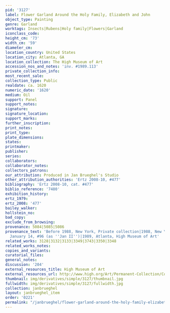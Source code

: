```yaml
---
pid: '3127'
label: Flower Garland Around the Holy Family, Elizabeth and John
object_type: Painting
genre: Garland
worktags: Insects|Rubens|Holy family|Flowers|Garland
iconclass_code:
height_cm: '73'
width_cm: '59'
diameter_cm:
location_country: United States
location_city: Atlanta, GA
location_collection: The High Museum of Art
accession_nos_and_notes: 'inv. #1989.113'
private_collection_info:
most_recent_sale:
collection_type: Public
realdate: ca. 1620
numeric_date: '1620'
medium: Oil
support: Panel
support_notes:
signature:
signature_location:
support_marks:
further_inscription:
print_notes:
print_type:
plate_dimensions:
states:
printmaker:
publisher:
series:
collaborators:
collaborator_notes:
collectors_patrons:
our_attribution: Produced in Jan Brueghel's Studio
other_attribution_authorities: 'Ertz 2008-10, #477'
bibliography: 'Ertz 2008-10, cat. #477'
biblio_reference: '7480'
exhibition_history:
ertz_1979:
ertz_2008: '477'
bailey_walker:
hollstein_no:
bad_copy:
exclude_from_browsing:
provenance: 5084|5085|5086
provenance_text: 'Before 1988, New York, Private collection|1988, New York, Sotheby''s,
  January 14, #96 (as ''Jan II'')|1989, Atlanta, High Museum of Art'
related_works: 3128|3132|3133|3349|3743|3350|3348
related_works_notes:
copies_and_variants:
curatorial_files:
general_notes:
discussion: '204'
external_resources_title: High Museum of Art
external_resources_url: http://www.high.org/Art/Permanent-Collection/CollectionDetails.aspx
thumbnail: img/derivatives/simple/3127/thumbnail.jpg
fullwidth: img/derivatives/simple/3127/fullwidth.jpg
collection: janbrueghel
layout: janbrueghel_item
order: '0221'
permalink: "/janbrueghel/flower-garland-around-the-holy-family-elizabeth-and-john"
---
```

